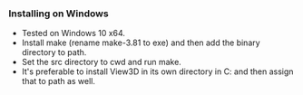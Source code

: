 ### Installing on Windows  
* Tested on Windows 10 x64.
* Install make (rename make-3.81 to exe) and then add the binary directory to path.
* Set the src directory to cwd and run make.
* It's preferable to install View3D in its own directory in C: and then assign that to path as well.

